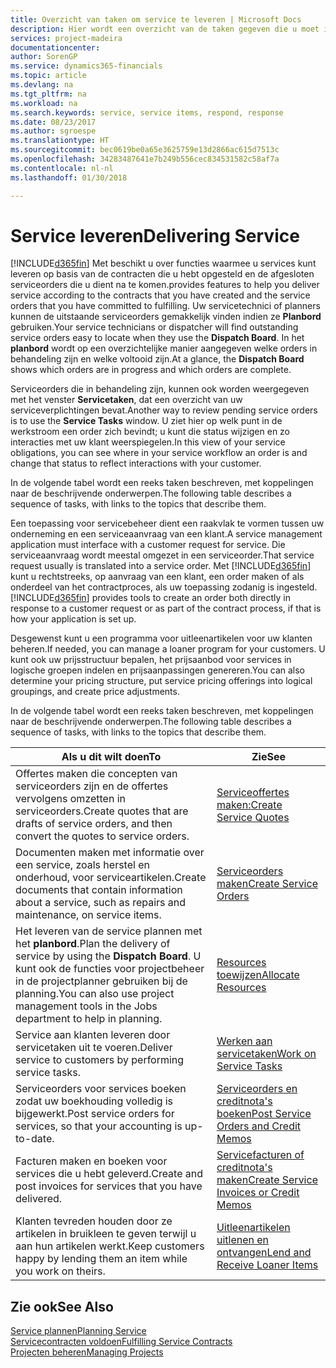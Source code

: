 ```yaml
---
title: Overzicht van taken om service te leveren | Microsoft Docs
description: Hier wordt een overzicht van de taken gegeven die u moet instellen om ervoor te zorgen dat u kwaliteitsservice levert en afspraken met klanten nakomt.
services: project-madeira
documentationcenter: 
author: SorenGP
ms.service: dynamics365-financials
ms.topic: article
ms.devlang: na
ms.tgt_pltfrm: na
ms.workload: na
ms.search.keywords: service, service items, respond, response
ms.date: 08/23/2017
ms.author: sgroespe
ms.translationtype: HT
ms.sourcegitcommit: bec0619be0a65e3625759e13d2866ac615d7513c
ms.openlocfilehash: 34283487641e7b249b556cec834531582c58af7a
ms.contentlocale: nl-nl
ms.lasthandoff: 01/30/2018

---
```

# <a name="delivering-service"></a><span data-ttu-id="ab5ef-103">Service leveren</span><span class="sxs-lookup"><span data-stu-id="ab5ef-103">Delivering Service</span></span>
[!INCLUDE[d365fin](includes/d365fin_md.md)] <span data-ttu-id="ab5ef-104">Met  beschikt u over functies waarmee u services kunt leveren op basis van de contracten die u hebt opgesteld en de afgesloten serviceorders die u dient na te komen.</span><span class="sxs-lookup"><span data-stu-id="ab5ef-104">provides features to help you deliver service according to the contracts that you have created and the service orders that you have committed to fulfilling.</span></span> <span data-ttu-id="ab5ef-105">Uw servicetechnici of planners kunnen de uitstaande serviceorders gemakkelijk vinden indien ze **Planbord** gebruiken.</span><span class="sxs-lookup"><span data-stu-id="ab5ef-105">Your service technicians or dispatcher will find outstanding service orders easy to locate when they use the **Dispatch Board**.</span></span> <span data-ttu-id="ab5ef-106">In het **planbord** wordt op een overzichtelijke manier aangegeven welke orders in behandeling zijn en welke voltooid zijn.</span><span class="sxs-lookup"><span data-stu-id="ab5ef-106">At a glance, the **Dispatch Board** shows which orders are in progress and which orders are complete.</span></span>  
  
<span data-ttu-id="ab5ef-107">Serviceorders die in behandeling zijn, kunnen ook worden weergegeven met het venster **Servicetaken**, dat een overzicht van uw serviceverplichtingen bevat.</span><span class="sxs-lookup"><span data-stu-id="ab5ef-107">Another way to review pending service orders is to use the **Service Tasks** window.</span></span> <span data-ttu-id="ab5ef-108">U ziet hier op welk punt in de werkstroom een order zich bevindt; u kunt die status wijzigen en zo interacties met uw klant weerspiegelen.</span><span class="sxs-lookup"><span data-stu-id="ab5ef-108">In this view of your service obligations, you can see where in your service workflow an order is and change that status to reflect interactions with your customer.</span></span>  
  
<span data-ttu-id="ab5ef-109">In de volgende tabel wordt een reeks taken beschreven, met koppelingen naar de beschrijvende onderwerpen.</span><span class="sxs-lookup"><span data-stu-id="ab5ef-109">The following table describes a sequence of tasks, with links to the topics that describe them.</span></span>   

<span data-ttu-id="ab5ef-110">Een toepassing voor servicebeheer dient een raakvlak te vormen tussen uw onderneming en een serviceaanvraag van een klant.</span><span class="sxs-lookup"><span data-stu-id="ab5ef-110">A service management application must interface with a customer request for service.</span></span> <span data-ttu-id="ab5ef-111">Die serviceaanvraag wordt meestal omgezet in een serviceorder.</span><span class="sxs-lookup"><span data-stu-id="ab5ef-111">That service request usually is translated into a service order.</span></span> <span data-ttu-id="ab5ef-112">Met [!INCLUDE[d365fin](includes/d365fin_md.md)] kunt u rechtstreeks, op aanvraag van een klant, een order maken of als onderdeel van het contractproces, als uw toepassing zodanig is ingesteld.</span><span class="sxs-lookup"><span data-stu-id="ab5ef-112">[!INCLUDE[d365fin](includes/d365fin_md.md)] provides tools to create an order both directly in response to a customer request or as part of the contract process, if that is how your application is set up.</span></span>  
  
<span data-ttu-id="ab5ef-113">Desgewenst kunt u een programma voor uitleenartikelen voor uw klanten beheren.</span><span class="sxs-lookup"><span data-stu-id="ab5ef-113">If needed, you can manage a loaner program for your customers.</span></span> <span data-ttu-id="ab5ef-114">U kunt ook uw prijsstructuur bepalen, het prijsaanbod voor services in logische groepen indelen en prijsaanpassingen genereren.</span><span class="sxs-lookup"><span data-stu-id="ab5ef-114">You can also determine your pricing structure, put service pricing offerings into logical groupings, and create price adjustments.</span></span>  
  
<span data-ttu-id="ab5ef-115">In de volgende tabel wordt een reeks taken beschreven, met koppelingen naar de beschrijvende onderwerpen.</span><span class="sxs-lookup"><span data-stu-id="ab5ef-115">The following table describes a sequence of tasks, with links to the topics that describe them.</span></span>   
  
|<span data-ttu-id="ab5ef-116">**Als u dit wilt doen**</span><span class="sxs-lookup"><span data-stu-id="ab5ef-116">**To**</span></span>|<span data-ttu-id="ab5ef-117">**Zie**</span><span class="sxs-lookup"><span data-stu-id="ab5ef-117">**See**</span></span>|  
|------------|-------------|  
|<span data-ttu-id="ab5ef-118">Offertes maken die concepten van serviceorders zijn en de offertes vervolgens omzetten in serviceorders.</span><span class="sxs-lookup"><span data-stu-id="ab5ef-118">Create quotes that are drafts of service orders, and then convert the quotes to service orders.</span></span>|[<span data-ttu-id="ab5ef-119">Serviceoffertes maken:</span><span class="sxs-lookup"><span data-stu-id="ab5ef-119">Create Service Quotes</span></span>](service-how-to-create-service-quotes.md)|
|<span data-ttu-id="ab5ef-120">Documenten maken met informatie over een service, zoals herstel en onderhoud, voor serviceartikelen.</span><span class="sxs-lookup"><span data-stu-id="ab5ef-120">Create documents that contain information about a service, such as repairs and maintenance, on service items.</span></span>|[<span data-ttu-id="ab5ef-121">Serviceorders maken</span><span class="sxs-lookup"><span data-stu-id="ab5ef-121">Create Service Orders</span></span>](service-how-to-create-service-orders.md)|
|<span data-ttu-id="ab5ef-122">Het leveren van de service plannen met het **planbord**.</span><span class="sxs-lookup"><span data-stu-id="ab5ef-122">Plan the delivery of service by using the **Dispatch Board**.</span></span> <span data-ttu-id="ab5ef-123">U kunt ook de functies voor projectbeheer in de projectplanner gebruiken bij de planning.</span><span class="sxs-lookup"><span data-stu-id="ab5ef-123">You can also use project management tools in the Jobs department to help in planning.</span></span>|[<span data-ttu-id="ab5ef-124">Resources toewijzen</span><span class="sxs-lookup"><span data-stu-id="ab5ef-124">Allocate Resources</span></span>](service-how-to-allocate-resources.md)|  
|<span data-ttu-id="ab5ef-125">Service aan klanten leveren door servicetaken uit te voeren.</span><span class="sxs-lookup"><span data-stu-id="ab5ef-125">Deliver service to customers by performing service tasks.</span></span>|[<span data-ttu-id="ab5ef-126">Werken aan servicetaken</span><span class="sxs-lookup"><span data-stu-id="ab5ef-126">Work on Service Tasks</span></span>](service-how-to-work-on-service-tasks.md)|  
|<span data-ttu-id="ab5ef-127">Serviceorders voor services boeken zodat uw boekhouding volledig is bijgewerkt.</span><span class="sxs-lookup"><span data-stu-id="ab5ef-127">Post service orders for services, so that your accounting is up-to-date.</span></span>|[<span data-ttu-id="ab5ef-128">Serviceorders en creditnota's boeken</span><span class="sxs-lookup"><span data-stu-id="ab5ef-128">Post Service Orders and Credit Memos</span></span>](service-how-to-post-service-orders.md)|  
|<span data-ttu-id="ab5ef-129">Facturen maken en boeken voor services die u hebt geleverd.</span><span class="sxs-lookup"><span data-stu-id="ab5ef-129">Create and post invoices for services that you have delivered.</span></span>|[<span data-ttu-id="ab5ef-130">Servicefacturen of creditnota's maken</span><span class="sxs-lookup"><span data-stu-id="ab5ef-130">Create Service Invoices or Credit Memos</span></span>](service-how-create-invoices.md)|  
|<span data-ttu-id="ab5ef-131">Klanten tevreden houden door ze artikelen in bruikleen te geven terwijl u aan hun artikelen werkt.</span><span class="sxs-lookup"><span data-stu-id="ab5ef-131">Keep customers happy by lending them an item while you work on theirs.</span></span>| [<span data-ttu-id="ab5ef-132">Uitleenartikelen uitlenen en ontvangen</span><span class="sxs-lookup"><span data-stu-id="ab5ef-132">Lend and Receive Loaner Items</span></span>](service-how-to-lend-receive-loaners.md)|
  
## <a name="see-also"></a><span data-ttu-id="ab5ef-133">Zie ook</span><span class="sxs-lookup"><span data-stu-id="ab5ef-133">See Also</span></span>  
[<span data-ttu-id="ab5ef-134">Service plannen</span><span class="sxs-lookup"><span data-stu-id="ab5ef-134">Planning Service</span></span>](service-plan-service.md)  
[<span data-ttu-id="ab5ef-135">Servicecontracten voldoen</span><span class="sxs-lookup"><span data-stu-id="ab5ef-135">Fulfilling Service Contracts</span></span>](service-fulfill-service-contracts.md)  
[<span data-ttu-id="ab5ef-136">Projecten beheren</span><span class="sxs-lookup"><span data-stu-id="ab5ef-136">Managing Projects</span></span>](projects-manage-projects.md)  

